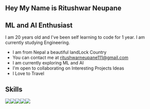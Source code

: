 <h2>Hey <a href="https://user-images.githubusercontent.com/18350557/176309783-0785949b-9127-417c-8b55-ab5a4333674e.gif"></a>My Name is Ritushwar Neupane</h2>
  <h2>ML and AI Enthusiast</h2>
  <p>I am 20 years old and I've been self learning to code for 1 year. I am currently studying Engineering.</p>
  <ul>
    <li>I am from Nepal a beautiful landLock Country</li>
    <li>You can contact me at <a href ="">ritushwarneupane111@gmail.com</a></li>
    <li>I am currently exploring ML and AI</li>
    <li>I'm open to collaborating on Interesting Projects Ideas</li>
<li>I Love to Travel</li>
  </ul>
  <h2>Skills</h2>
  <img src="https://img.shields.io/badge/C-00599C?style=for-the-badge&logo=c&logoColor=white"/><img src="https://img.shields.io/badge/C%2B%2B-00599C?style=for-the-badge&logo=c%2B%2B&logoColor=white" /><img src="https://img.shields.io/badge/Python-FFD43B?style=for-the-badge&logo=python&logoColor=blue"/><img src="https://img.shields.io/badge/Numpy-777BB4?style=for-the-badge&logo=numpy&logoColor=white"/><img src="https://img.shields.io/badge/Pandas-2C2D72?style=for-the-badge&logo=pandas&logoColor=white"/>
  <style>
  .inline-images img {
    display: inline;
    margin: 5px; /* Adjust spacing between images */
  }
</style>
<!--
**Ritushwar/Ritushwar** is a ✨ _special_ ✨ repository because its `README.md` (this file) appears on your GitHub profile.

Here are some ideas to get you started:

- 🔭 I’m currently working on ...
- 🌱 I’m currently learning ...
- 👯 I’m looking to collaborate on ...
- 🤔 I’m looking for help with ...
- 💬 Ask me about ...
- 📫 How to reach me: ...
- 😄 Pronouns: ...
- ⚡ Fun fact: ...
-->

